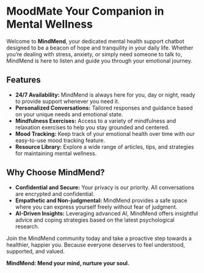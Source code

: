 # MoodMate Your Companion in Mental Wellness

Welcome to **MindMend**, your dedicated mental health support chatbot designed to be a beacon of hope and tranquility in your daily life. Whether you’re dealing with stress, anxiety, or simply need someone to talk to, MindMend is here to listen and guide you through your emotional journey.

## Features

- **24/7 Availability:** MindMend is always here for you, day or night, ready to provide support whenever you need it.
- **Personalized Conversations:** Tailored responses and guidance based on your unique needs and emotional state.
- **Mindfulness Exercises:** Access to a variety of mindfulness and relaxation exercises to help you stay grounded and centered.
- **Mood Tracking:** Keep track of your emotional health over time with our easy-to-use mood tracking feature.
- **Resource Library:** Explore a wide range of articles, tips, and strategies for maintaining mental wellness.

## Why Choose MindMend?

- **Confidential and Secure:** Your privacy is our priority. All conversations are encrypted and confidential.
- **Empathetic and Non-judgmental:** MindMend provides a safe space where you can express yourself freely without fear of judgment.
- **AI-Driven Insights:** Leveraging advanced AI, MindMend offers insightful advice and coping strategies based on the latest psychological research.

Join the MindMend community today and take a proactive step towards a healthier, happier you. Because everyone deserves to feel understood, supported, and valued.

**MindMend: Mend your mind, nurture your soul.**